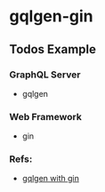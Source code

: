 # gqlgen-gin
## Todos Example
### GraphQL Server
- gqlgen
### Web Framework
- gin

### Refs:
- [gqlgen with gin](https://github.com/99designs/gqlgen/blob/master/docs/content/recipes/gin.md)
